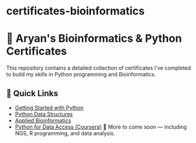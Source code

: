 # certificates-bioinformatics
# 📜 Aryan's Bioinformatics & Python Certificates

This repository contains a detailed collection of certificates I’ve completed to build my skills in Python programming and Bioinformatics.

## 🔗 Quick Links

- [Getting Started with Python](certifications.md#getting-started-with-python)
- [Python Data Structures](certifications.md#python-data-structures)
- [Applied Bioinformatics](certifications.md#applied-bioinformatics)
- [Python for Data Access (Coursera)](https://coursera.org/share/4bf42aca2e62368983b956c0494987d7)
🧪 More to come soon — including NGS, R programming, and data analysis.
